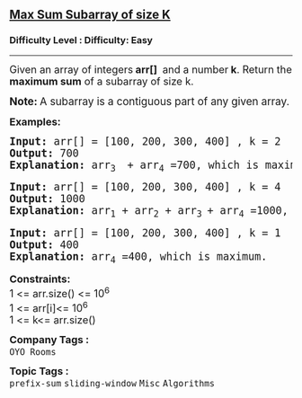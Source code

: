 <h2><a href="https://www.geeksforgeeks.org/problems/max-sum-subarray-of-size-k5313/1?itm_source=geeksforgeeks&itm_medium=article&itm_campaign=bottom_sticky_on_article">Max Sum Subarray of size K</a></h2><h3>Difficulty Level : Difficulty: Easy</h3><hr><div class="problems_problem_content__Xm_eO"><p><span style="font-size: 18px;">Given an array of integers<strong> arr[]&nbsp;</strong> and a number<strong> k</strong>. Return&nbsp;the <strong>maximum sum</strong> of a subarray of size k.</span></p>
<p><span style="font-size: 14pt;"><strong>Note: </strong>A subarray is a contiguous part of any given array.</span></p>
<p><strong><span style="font-size: 18px;">Examples:</span></strong></p>
<pre><span style="font-size: 14pt;"><strong>Input:</strong> arr[] = [100, 200, 300, 400] , k = 2
<strong>Output: </strong>700
<strong>Explanation: </strong>arr<sub>3 </sub> + arr<sub>4</sub> =700, which is maximum.</span></pre>
<pre><span style="font-size: 14pt;"><strong>Input: </strong>arr[] = [100, 200, 300, 400] , k = 4
<strong>Output: </strong>1000
<strong>Explanation: </strong>arr<sub>1</sub> + arr<sub>2</sub> + arr<sub>3 </sub>+ arr<sub>4</sub> =1000, </span><span style="font-size: 18px;"><span style="font-size: 14pt;">which is maximum.</span><br></span></pre>
<pre><span style="font-size: 18px;"><span style="font-size: 14pt;"><strong>Input:</strong> arr[] = [100, 200, 300, 400] , k = 1
<strong>Output: </strong>400
<strong>Explanation: </strong>arr<sub>4</sub> =400, which is maximum.</span></span></pre>
<p><span style="font-size: 18px;"><strong>Constraints:</strong><br>1 &lt;= arr.size() &lt;= 10<sup>6<br></sup>1 &lt;= arr[i]&lt;= 10<sup>6<br></sup></span><span style="font-size: 18px;">1 &lt;= k&lt;= arr.size()</span></p></div><p><span style=font-size:18px><strong>Company Tags : </strong><br><code>OYO Rooms</code>&nbsp;<br><p><span style=font-size:18px><strong>Topic Tags : </strong><br><code>prefix-sum</code>&nbsp;<code>sliding-window</code>&nbsp;<code>Misc</code>&nbsp;<code>Algorithms</code>&nbsp;
